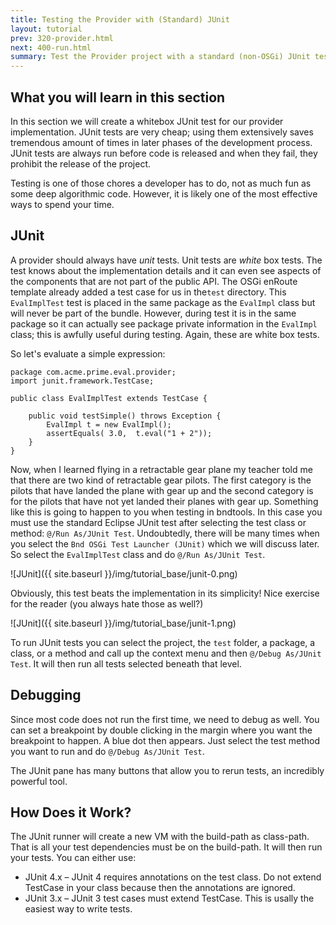 ```yaml
---
title: Testing the Provider with (Standard) JUnit
layout: tutorial
prev: 320-provider.html
next: 400-run.html
summary: Test the Provider project with a standard (non-OSGi) JUnit test
---
```


## What you will learn in this section

In this section we will create a whitebox JUnit test for our provider implementation. JUnit tests are very cheap; using them extensively saves tremendous amount of times in later phases of the development process. JUnit tests are always run before code is released and when they fail, they prohibit the release of the project.

Testing is one of those chores a developer has to do, not as much fun as some deep algorithmic code. However, it is likely one of the most effective ways to spend your time.

## JUnit

A provider should always have *unit* tests. Unit tests are *white* box tests. The test knows about the implementation details and it can even see aspects of the components that are not part of the public API. The OSGi enRoute template already added a test case for us in the`test` directory. This `EvalImplTest` test is placed in the same package as the `EvalImpl` class but will never be part of the bundle. However, during test it is in the same package so it can actually see package private information in the `EvalImpl` class; this is awfully useful during testing. Again, these are white box tests.

So let's evaluate a simple expression:

	package com.acme.prime.eval.provider;
	import junit.framework.TestCase;
	
	public class EvalImplTest extends TestCase {
	
		public void testSimple() throws Exception {
			EvalImpl t = new EvalImpl();
			assertEquals( 3.0,  t.eval("1 + 2"));
		}
	}

Now, when I learned flying in a retractable gear plane my teacher told me that there are two kind of retractable gear pilots. The first category is the pilots that have landed the plane with gear up and the second category is for the pilots that have not yet landed their planes with gear up. Something like this is going to happen to you when testing in bndtools. In this case you must use the standard Eclipse JUnit test after selecting the test class or method: `@/Run As/JUnit Test`. Undoubtedly, there will be many times when you select the `Bnd OSGi Test Launcher (JUnit)` which we will discuss later. So select the `EvalImplTest` class and do `@/Run As/JUnit Test`.

![JUnit]({{ site.baseurl }}/img/tutorial_base/junit-0.png)

Obviously, this test beats the implementation in its simplicity! Nice exercise for the reader (you always hate those as well?) 

![JUnit]({{ site.baseurl }}/img/tutorial_base/junit-1.png)

To run JUnit tests you can select the project, the `test` folder, a package, a class, or a method and call up the context menu and then `@/Debug As/JUnit Test`. It will then run all tests selected beneath that level.

## Debugging

Since most code does not run the first time, we need to debug as well. You can set a breakpoint by double clicking in the margin where you want the breakpoint to happen. A blue dot then appears. Just select the test method you want to run and do `@/Debug As/JUnit Test`.

The JUnit pane has many buttons that allow you to rerun tests, an incredibly powerful tool.

## How Does it Work?

The JUnit runner will create a new VM with the build-path as class-path. That is all your test dependencies must be on the build-path. It will then run your tests. You can either use:

* JUnit 4.x – JUnit 4 requires annotations on the test class. Do not extend TestCase in your class because then the annotations are ignored.
* JUnit 3.x – JUnit 3 test cases must extend TestCase. This is usally the easiest way to write tests.

 
